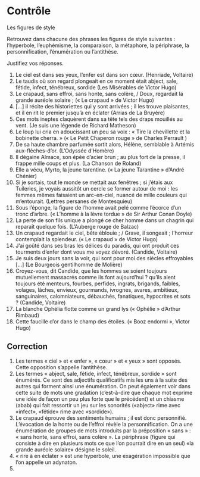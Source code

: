 # Contrôle
Les figures de style

Retrouvez dans chacune des phrases les figures de style suivantes : l’hyperbole, l’euphémisme, la comparaison, la métaphore, la périphrase, la personnification, l’énumération ou l’antithèse.

Justifiez vos réponses.

1. Le ciel est dans ses yeux, l’enfer est dans son cœur. (Henriade, Voltaire)
2. Le taudis où son regard plongeait en ce moment était abject, sale, fétide, infect, ténébreux, sordide (Les Misérables de Victor Hugo)
3. Le crapaud, sans effroi, sans honte, sans colère, / Doux, regardait la grande auréole solaire ; (« Le crapaud » de Victor Hugo)
4. [...] il récite des historiettes qui y sont arrivées ; il les trouve plaisantes, et il en rit le premier jusqu’à en éclater (Arrias de La Bruyère)
5. Ces mots ineptes claquèrent dans sa tête tels des draps mouillés au vent.  (Je suis une  légende de Richard Matheson)
6. Le loup lui cria en adoucissant un peu sa voix : « Tire la chevillette et la bobinette cherra. » (« Le Petit Chaperon rouge » de Charles Perrault )
7. De sa haute chambre parfumée sortit alors, Hélène, semblable à Artémis aux-flèches-d’or. (L’Odyssée d’Homère)
8. Il dégaine Almace, son épée d’acier brun ; au plus fort de la presse, il frappe mille coups et plus. (La Chanson de Roland)
9. Elle a vécu, Myrto, la jeune tarentine. (« La jeune Tarantine » d’André Chénier)
10. Si je sortais, tout le monde se mettait aux fenêtres ; si j’étais aux Tuileries, je voyais aussitôt un cercle se former autour de moi : les femmes mêmes faisaient un arc-en-ciel, nuancé de mille couleurs qui m’entourait. (Lettres persanes de Montesquieu)
11. Sous l’éponge, la figure de l’homme avait pelé comme l’écorce d’un tronc d’arbre. (« L’homme à la lèvre tordue » de Sir Arthur Conan Doyle)
12. La perte de son fils unique a plongé ce cher homme dans un chagrin qui reparaît quelque fois. (L’Auberge rouge de Balzac)
13. Un crapaud regardait le ciel, bête éblouie ; / Grave, il songeait ; l'horreur contemplait la splendeur. (« Le crapaud » de Victor Hugo)
14.  J’ai goûté dans ses bras les délices du paradis, qui ont produit ces tourments d’enfer dont vous me voyez dévoré. (Candide, Voltaire)
15. Je suis deux jours sans la voir, qui sont pour moi des siècles effroyables [...] (Le Bourgeois gentilhomme de Molière)
16. Croyez-vous, dit Candide, que les hommes se soient toujours mutuellement massacrés comme ils font aujourd’hui ? qu’ils aient toujours été menteurs, fourbes, perfides, ingrats, brigands, faibles, volages, lâches, envieux, gourmands, ivrognes, avares, ambitieux, sanguinaires, calomniateurs, débauchés, fanatiques, hypocrites et sots ? (Candide, Voltaire)
17. La blanche Ophélia flotte comme un grand lys (« Ophélie » d’Arthur Rimbaud)
18. Cette faucille d’or dans le champ des étoiles. (« Booz endormi », Victor Hugo)

## Correction

1. Les termes « ciel » et « enfer », « cœur » et « yeux » sont opposés. Cette opposition s’appelle l’antithèse.
2. Les termes « abject, sale, fétide, infect, ténébreux, sordide » sont énumérés. Ce sont des adjectifs qualificatifs mis les uns à la suite des autres qui forment ainsi une énumération. On peut également voir dans cette suite de mots une gradation (c’est-à-dire que chaque mot exprime une idée de façon un peu plus forte que le précédent) et un chiasme (abab) qui fait ressortir un jeu sur les sonorités («abject» rime avec «infect», «fétide» rime avec «sordide»).
3. Le crapaud éprouve des sentiments humains ; il est donc personnifié. L’évocation de la honte ou de l’effroi révèle la personnification. On a une énumération de groupes de mots introduits par la préposition « sans » : « sans honte, sans effroi, sans colère ». La périphrase (figure qui consiste à dire en plusieurs mots ce que l’on pourrait dire en un seul) «la grande auréole solaire» désigne le soleil.
4. « rire à en éclater » est une hyperbole, une exagération impossible que l’on appelle un adynaton.
5. 


